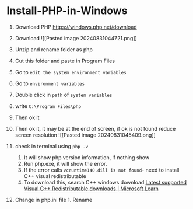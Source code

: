 # Install-PHP-in-Windows

1. Download PHP
		https://windows.php.net/download

2.  Download 
![[Pasted image 20240831044721.png]]

3. Unzip and rename folder as php
4. Cut this folder and paste in Program Files
5. Go to `edit the system environment variables`
6. Go to `environment variables`
7. Double click in `path` of `system variables`
8. write `C:\Program Files\php`
9. Then ok it
10. Then ok it, it may be at the end of screen, if ok is not found reduce screen resolution
![[Pasted image 20240831045409.png]]
11. check in terminal using `php -v`
	1. It will show php version information, if nothing show
	2. Run php.exe, it will show the error.
	3. If the error calls `vcruntime140.dill is not found`- need to install C++ visual redistributable
	4. To download this, search C++ windows download
	[Latest supported Visual C++ Redistributable downloads | Microsoft Learn](https://learn.microsoft.com/en-us/cpp/windows/latest-supported-vc-redist?view=msvc-170)
12.  Change in php.ini file
	1. Rename 
